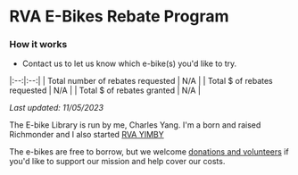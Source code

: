 # RVA E-Bikes Rebate Program



### How it works

- Contact us to let us know which e-bike(s) you'd like to try.

|:--:|:--:|
| Total number of rebates requested  | N/A | 
| Total $ of rebates requested | N/A | 
| Total $ of rebates granted   | N/A        |

*Last updated: 11/05/2023*

The E-bike Library is run by me, Charles Yang. I'm a born and raised Richmonder and I also started [RVA YIMBY](https://www.rvayimby.org/)

The e-bikes are free to borrow, but we welcome [donations and volunteers](/support) if
you'd like to support our mission and help cover our costs.